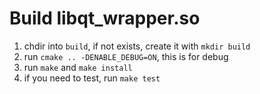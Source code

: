 # Build libqt_wrapper.so

1. chdir into `build`, if not exists, create it with `mkdir build`
2. run `cmake .. -DENABLE_DEBUG=ON`, this is for debug
3. run `make` and `make install`
4. if you need to test, run `make test`